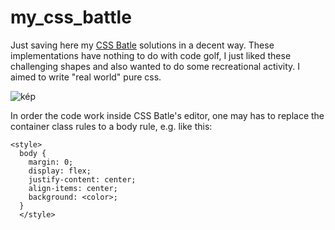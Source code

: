 # my_css_battle

Just saving here my [CSS Batle](https://cssbattle.dev/) solutions in a decent way.
These implementations have nothing to do with code golf, I just liked these challenging shapes and also wanted to do some recreational activity. I aimed to write "real world" pure css.

![kép](https://github.com/ttapupy/my_css_battle/assets/23095938/37a85fd3-021a-4773-a455-e3c7d60031b4)


In order the code work inside CSS Batle's editor, one may has to replace the container class rules to a body rule, e.g. like this:

    <style>
      body {
        margin: 0;
        display: flex;
        justify-content: center;
        align-items: center;
        background: <color>;
      }
      </style>

